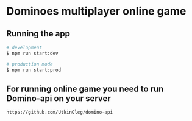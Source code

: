 # Dominoes multiplayer online game

## Running the app

```bash
# development
$ npm run start:dev

# production mode
$ npm run start:prod
```

## For running online game you need to run Domino-api on your server
```bash
https://github.com/UtkinOleg/domino-api
```
